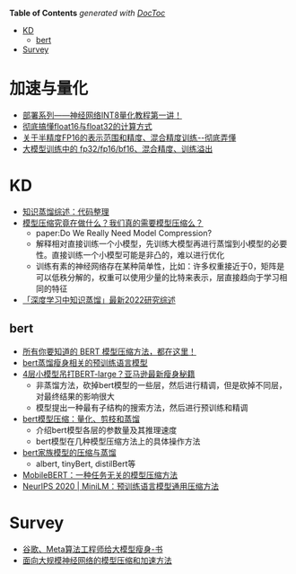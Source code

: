 <!-- START doctoc generated TOC please keep comment here to allow auto update -->
<!-- DON'T EDIT THIS SECTION, INSTEAD RE-RUN doctoc TO UPDATE -->
**Table of Contents**  *generated with [DocToc](https://github.com/thlorenz/doctoc)*

- [KD](#kd)
  - [bert](#bert)
- [Survey](#survey)

<!-- END doctoc generated TOC please keep comment here to allow auto update -->

# 加速与量化

- [部署系列——神经网络INT8量化教程第一讲！](https://zhuanlan.zhihu.com/p/405571578)
- [彻底搞懂float16与float32的计算方式](https://blog.csdn.net/leo0308/article/details/117398166)
- [关于半精度FP16的表示范围和精度、混合精度训练--彻底弄懂](https://blog.csdn.net/guanyonglai/article/details/127058613)
- [大模型训练中的 fp32/fp16/bf16、混合精度、训练溢出](https://zhuanlan.zhihu.com/p/622631376)

# KD

- [知识蒸馏综述：代码整理](https://mp.weixin.qq.com/s/TbDpGrpsIYG3khsXrazyHw)
- [模型压缩究竟在做什么？我们真的需要模型压缩么？](https://mp.weixin.qq.com/s/u94NZVwb_ywqjTMla2upbQ)
  - paper:Do We Really Need Model Compression?
  - 解释相对直接训练一个小模型，先训练大模型再进行蒸馏到小模型的必要性。直接训练一个小模型可能是非凸的，难以进行优化
  - 训练有素的神经网络存在某种简单性，比如：许多权重接近于0，矩阵是可以低秩分解的，权重可以使用少量的比特来表示，层直接趋向于学习相同的特征
- [「深度学习中知识蒸馏」最新2022研究综述](https://mp.weixin.qq.com/s/2cgUFClQeJ2Jss6adDjUjA)


## bert

- [所有你要知道的 BERT 模型压缩方法，都在这里！](https://mp.weixin.qq.com/s?__biz=MzA5ODEzMjIyMA==&mid=2247495697&idx=3&sn=445b198682cdd7afa9e5b9a105d280af&source=41#wechat_redirect)
- [bert蒸馏瘦身相关的预训练语言模型](https://mp.weixin.qq.com/s/8xNWYJsIDz7j3KW4YyIBKA)
- [4层小模型吊打BERT-large？亚马逊最新瘦身秘籍](https://mp.weixin.qq.com/s/Nt7KJvmL1WnGFgIyhOraBw)
  - 非蒸馏方法，砍掉bert模型的一些层，然后进行精调，但是砍掉不同层，对最终结果的影响很大
  - 模型提出一种最有子结构的搜索方法，然后进行预训练和精调
- [bert模型压缩：量化、剪枝和蒸馏](https://mp.weixin.qq.com/s/6RUvMR-fjzB5PkZBQ4YFNQ)
  - 介绍bert模型各层的参数量及其推理速度
  - bert模型在几种模型压缩方法上的具体操作方法
- [bert家族模型的压缩与蒸馏](https://mp.weixin.qq.com/s/UNHu1eVNorWWKbDb0XBJcA)
  - albert, tinyBert, distilBert等
- [MobileBERT：一种任务无关的模型压缩方法](https://zhuanlan.zhihu.com/p/160833990)
- [NeurIPS 2020 | MiniLM：预训练语言模型通用压缩方法](https://zhuanlan.zhihu.com/p/298390577)


# Survey

- [谷歌、Meta算法工程师给大模型瘦身-书](https://mp.weixin.qq.com/s/ax_SJmQ1SSUn_jutjY1jog)
- [面向大规模神经网络的模型压缩和加速方法](https://mp.weixin.qq.com/s/ZqEJwYt7my2JQwY6yTTwHQ)